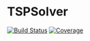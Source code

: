 # TSPSolver

[![Build Status](https://github.com/Wikunia/TSPSolver.jl/workflows/CI/badge.svg)](https://github.com/Wikunia/TSPSolver.jl/actions)
[![Coverage](https://codecov.io/gh/Wikunia/TSPSolver.jl/branch/main/graph/badge.svg)](https://codecov.io/gh/Wikunia/TSPSolver.jl)
